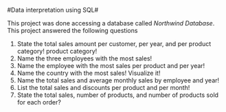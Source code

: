 #Data interpretation using SQL#

This project was done accessing a database called *Northwind Database*. 
This project answered the following questions

1. State the total sales amount per customer, per year, and per product category! 
product category! 
2. Name the three employees with the most sales! 
3. Name the employee with the most sales per product and per year!
4. Name the country with the most sales! Visualize it! 
5. Name the total sales and average monthly sales by 
employee and year! 
6. List the total sales and discounts per product and per month! 
7. State the total sales, number of products, and number of products sold 
for each order?
